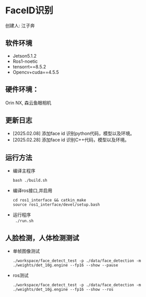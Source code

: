 # FaceID识别
创建人: 江子奔   
## 软件环境
* Jetson5.1.2
* Ros1-noetic
* tensorrt==8.5.2
* Opencv+cuda==4.5.5

## 硬件环境：
Orin NX, 森云鱼眼相机

## 更新日志
* [2025.02.08]  添加face id 识别python代码，模型以及环境。
* [2025.02.28] 添加face id 识别C++代码，模型以及环境。

## 运行方法 
* 编译主程序  
    ```
    bash ./build.sh
    ```
* 编译ros接口,并启用  
    ```
    cd ros1_interface && catkin_make
    source ros1_interface/devel/setup.bash
    ```
* 运行程序  
``` ./run.sh```

## 人脸检测，人体检测测试
* 单帧图像测试
    ```
    ./workspace/face_detect_test -p ./data/face_detection -m ./weights/det_10g.engine --fp16 --show --pause
    ```
* ros测试
    ```
    ./workspace/face_detect_test -p ./data/face_detection -m ./weights/det_10g.engine --fp16 --show --ros
    ```
